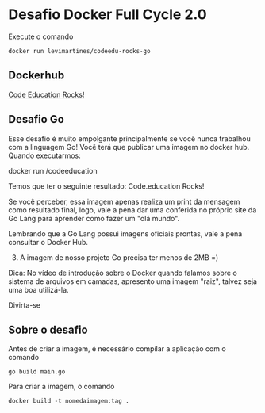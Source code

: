 # Desafio Docker Full Cycle 2.0

Execute o comando
```
docker run levimartines/codeedu-rocks-go
```

## Dockerhub

[Code Education Rocks!](https://hub.docker.com/repository/docker/levimartines/codeedu-rocks-go)

## Desafio Go

Esse desafio é muito empolgante principalmente se você nunca trabalhou com a linguagem Go!
Você terá que publicar uma imagem no docker hub. Quando executarmos:

docker run <seu-user>/codeeducation

Temos que ter o seguinte resultado: Code.education Rocks!

Se você perceber, essa imagem apenas realiza um print da mensagem como resultado final, logo, vale a pena dar uma conferida no próprio site da Go Lang para aprender como fazer um "olá mundo".

Lembrando que a Go Lang possui imagens oficiais prontas, vale a pena consultar o Docker Hub.

3) A imagem de nosso projeto Go precisa ter menos de 2MB =)

Dica: No vídeo de introdução sobre o Docker quando falamos sobre o sistema de arquivos em camadas, apresento uma imagem "raiz", talvez seja uma boa utilizá-la.

Divirta-se

## Sobre o desafio

Antes de criar a imagem, é necessário compilar a aplicação com o comando

```
go build main.go
```

Para criar a imagem, o comando

```
docker build -t nomedaimagem:tag .
```

